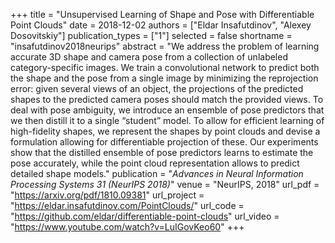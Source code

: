 +++
title = "Unsupervised Learning of Shape and Pose with Differentiable Point Clouds"
date = 2018-12-02
authors = ["Eldar Insafutdinov", "Alexey Dosovitskiy"]
publication_types = ["1"]
selected = false
shortname = "insafutdinov2018neurips"
abstract = "We address the problem of learning accurate 3D shape and camera pose from a collection of unlabeled category-specific images. We train a convolutional network to predict both the shape and the pose from a single image by minimizing the reprojection error: given several views of an object, the projections of the predicted shapes to the predicted camera poses should match the provided views. To deal with pose ambiguity, we introduce an ensemble of pose predictors that we then distill it to a single “student” model. To allow for efficient learning of high-fidelity shapes, we represent the shapes by point clouds and devise a formulation allowing for differentiable projection of these. Our experiments show that the distilled ensemble of pose predictors learns to estimate the pose accurately, while the point cloud representation allows to predict detailed shape models."
publication = "*Advances in Neural Information Processing Systems 31 (NeurIPS 2018)*"
venue = "NeurIPS, 2018"
url_pdf = "https://arxiv.org/pdf/1810.09381"
url_project = "https://eldar.insafutdinov.com/PointClouds/"
url_code = "https://github.com/eldar/differentiable-point-clouds"
url_video = "https://www.youtube.com/watch?v=LuIGovKeo60"
+++

